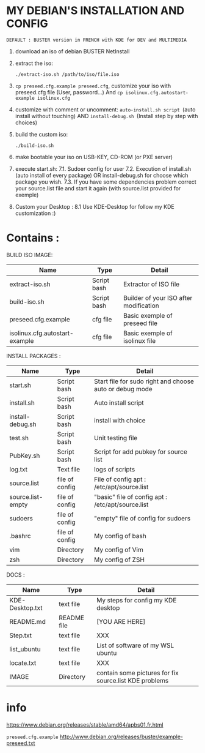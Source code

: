 # MY DEBIAN'S INSTALLATION AND CONFIG
 `DEFAULT : BUSTER version in FRENCH with KDE for DEV and MULTIMEDIA`

1. download an iso of debian BUSTER NetInstall

2. extract the iso:

	`./extract-iso.sh /path/to/iso/file.iso`

3. `cp preseed.cfg.example preseed.cfg`, customize your iso with preseed.cfg file (User, password...)
And `cp isolinux.cfg.autostart-example isolinux.cfg`

4. customize with comment or uncomment:
`auto-install.sh script `(auto install without touching)
AND 
`install-debug.sh `(Install step by step with choices)

5. build the custom iso:

	`./build-iso.sh`
	
6. make bootable your iso on USB-KEY, CD-ROM (or PXE server)

7. execute start.sh:
7.1. Sudoer config for user
7.2. Execution of install.sh (auto install of every package) OR install-debug.sh for choose which package you wish.
7.3. If you have some dependencies problem correct your source.list file and start it again (with source.list provided for exemple)

8. Custom your Desktop :
8.1 Use KDE-Desktop for follow my KDE customization :)
# Contains : 

BUILD ISO IMAGE:

|     	  Name     		|     Type      |     Detail    			 |
| ----------------------------- | ------------- | -------------------------------------- |
|extract-iso.sh 		| Script bash   | Extractor of ISO file  		 |
|build-iso.sh   		| Script bash   | Builder of your ISO after modification |
|preseed.cfg.example		| cfg file      | Basic exemple of preseed file		 |
|isolinux.cfg.autostart-example | cfg file      | Basic exemple of isolinux file 	 |



INSTALL PACKAGES :

|	      Name 		|      Type     |     			    Detail				|
| ----------------------------- | ------------- | ------------------------------------------------------------- |
|start.sh			| Script bash   | Start file for sudo right and choose auto or debug mode  	|
|install.sh  			| Script bash   | Auto install script 						|
|install-debug.sh		| Script bash   | install with choice						|
|test.sh			| Script bash   | Unit testing file						|
|PubKey.sh  			| Script bash   | Script for add pubkey for source list				|
|log.txt		        | Text file     | logs of scripts	 					|
|source.list			| file of config| File of config apt : /etc/apt/source.list		 	|
|source.list-empty 		| file of config| "basic" file of config apt : /etc/apt/source.list  		|
|sudoers		        | file of config| "empty" file of config for sudoers 	 			|
|.bashrc 			| file of config| My config of bash 						|
|vim 				| Directory     | My config of Vim		 				|
|zsh 				| Directory     | My config of ZSH						|



DOCS :

|     	  Name     		|     Type      |     Detail    			 |
| ----------------------------- | ------------- | -------------------------------------- |
|KDE-Desktop.txt 		| text file  	| My steps for config my KDE desktop	 |
|README.md 			| README file   | [YOU ARE HERE] 			 |
|Step.txt			| text file     | XXX					 |
|list_ubuntu 			| text file     | List of software of my WSL ubuntu	 |
|locate.txt 			| text file     | XXX	 |
|IMAGE 				| Directory     | contain some pictures for fix source.list KDE problems	 |


# info
https://www.debian.org/releases/stable/amd64/apbs01.fr.html

`preseed.cfg.example` http://www.debian.org/releases/buster/example-preseed.txt

